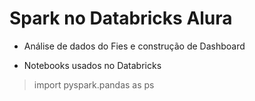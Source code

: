 # Spark no Databricks Alura

- Análise de dados do Fies e construção de Dashboard

- Notebooks usados no Databricks

>
> import pyspark.pandas as ps
> 
